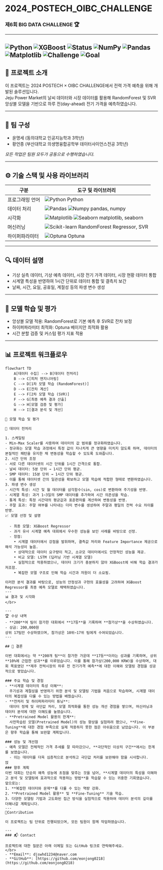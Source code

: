 # 2024_POSTECH_OIBC_CHALLENGE

### 제6회 BIG DATA CHALLENGE 🏆

---

![Python](https://img.shields.io/badge/Python-3.8-blue)
![XGBoost](https://img.shields.io/badge/XGBoost-v1.6.1-orange)
![Status](https://img.shields.io/badge/Status-Completed-brightgreen)
![NumPy](https://img.shields.io/badge/NumPy-v1.23.5-blue)
![Pandas](https://img.shields.io/badge/Pandas-v1.5.2-yellow)
![Matplotlib](https://img.shields.io/badge/Matplotlib-v3.6.2-red)
![Challenge](https://img.shields.io/badge/Challenge-POSTECH%20X%20OIBC-orange)
![Goal](https://img.shields.io/badge/Goal-Day--Ahead%20Price%20Forecasting-blue)
---

## 📌 프로젝트 소개
이 프로젝트는 2024 POSTECH × OIBC CHALLENGE에서 전력 가격 예측을 위해 개발된 솔루션입니다.  
Jeju Power Market의 날씨 데이터와 시장 데이터를 활용해 RandomForest 및 SVR 앙상블 모델을 기반으로 하루 전(day-ahead) 전기 가격을 예측하였습니다.

---

## 👥 팀 구성

- 윤명세 (동의대학교 인공지능학과 3학년)  
- 황언종 (부산대학교 의생명융합공학부 데이터사이언스전공 3학년)  

*모든 작업은 팀원 모두가 공동으로 수행하였습니다.*

---

## ⚙️ 기술 스택 및 사용 라이브러리

| 구분           | 도구 및 라이브러리                                                                             |
|----------------|----------------------------------------------------------------------------------------------|
| 프로그래밍 언어 | ![Python](https://img.shields.io/badge/Python-3776AB?style=flat&logo=python&logoColor=white) Python |
| 데이터 처리    | ![Pandas](https://img.shields.io/badge/Pandas-150458?style=flat&logo=pandas&logoColor=white) ![Numpy](https://img.shields.io/badge/Numpy-013243?style=flat&logo=numpy&logoColor=white) pandas, numpy |
| 시각화         | ![Matplotlib](https://img.shields.io/badge/Matplotlib-11557C?style=flat&logo=matplotlib&logoColor=white) ![Seaborn](https://img.shields.io/badge/Seaborn-1A2F40?style=flat&logo=seaborn&logoColor=white) matplotlib, seaborn |
| 머신러닝       | ![Scikit-learn](https://img.shields.io/badge/scikit--learn-F7931E?style=flat&logo=scikit-learn&logoColor=white) RandomForest Regressor, SVR |
| 하이퍼파라미터 | ![Optuna](https://img.shields.io/badge/Optuna-6F32BE?style=flat&logo=optuna&logoColor=white) Optuna |

---

## 🔍 데이터 설명

- 기상 실측 데이터, 기상 예측 데이터, 시장 전기 가격 데이터, 시장 현황 데이터 통합  
- 시계열 특성을 반영하여 1시간 단위로 데이터 통합 및 결측치 보간  
- 날짜, 시간, 요일, 공휴일, 계절성 등의 파생 변수 생성

---

## 🧪 모델 학습 및 평가

- 앙상블 모델 적용: RandomForest로 기본 예측 후 SVR로 잔차 보정  
- 하이퍼파라미터 최적화: Optuna 베이지안 최적화 활용  
- 시간 분할 검증 및 커스텀 평가 지표 적용  

---

## 📊 프로젝트 워크플로우

```mermaid
flowchart TD
    A[데이터 수집] --> B[데이터 전처리]
    B --> C[피처 엔지니어링]
    C --> D[1차 모델 학습 (RandomForest)]
    D --> E[잔차 계산]
    E --> F[2차 모델 학습 (SVR)]
    F --> G[최종 예측 결과 산출]
    G --> H[모델 검증 및 평가]
    H --> I[결과 분석 및 개선]

🧪 모델 학습 및 평가

📂 데이터 전처리

1. 스케일링
- Min-Max Scaler를 사용하여 데이터의 값 범위를 정규화하였습니다.
- 정규화는 모델 학습 과정에서 특정 값이 지나치게 큰 영향을 미치지 않도록 하며, 데이터의 본질적인 패턴을 유지한 채 변동성을 학습할 수 있도록 도와줍니다.
2. 시간 단위 조정
- 서로 다른 데이터셋의 시간 단위를 1시간 간격으로 통합.
- 날씨 데이터: 5분 단위 → 1시간 단위 평균.
- SMP 데이터: 15분 단위 → 1시간 단위 평균.
- 이를 통해 데이터셋 간의 일관성을 확보하고 모델 학습에 적합한 형태로 변환하였습니다.
3. 파생 변수 생성
- 시간적 특성: 시간 및 월 데이터를 삼각함수(sin, cos)로 변환하여 주기성을 반영.
- 시계열 특성: 과거 1~3일의 SMP 데이터를 추가하여 시간 의존성을 학습.
- 통계 특성: 특정 시간대의 평균값과 표준편차를 계산하여 변동성을 반영.
- 주말 효과: 주말 여부를 나타내는 더미 변수를 생성하여 주말과 평일의 전력 수요 차이를 반영.
📈 모델 선정 및 설명

  - 최종 모델: XGBoost Regressor
  - 과거 유사 시계열 예측 대회에서 우수한 성능을 보인 사례를 바탕으로 선정.
  - 장점:
	• 시계열 데이터에서 강점을 발휘하며, 결측값 처리와 Feature Importance 제공으로 해석 가능성이 높음.
	• 상대적으로 데이터 요구량이 적고, 소규모 데이터에서도 안정적인 성능을 제공.
	• 비교 모델: LSTM (딥러닝 기반 시계열 모델)
	• 실험적으로 적용하였으나, 데이터 크기가 충분하지 않아 XGBoost에 비해 학습 결과가 저조함.
	• 복잡한 모델 구조로 인해 학습 시간과 자원이 더 소요됨.

이러한 분석 결과를 바탕으로, 성능의 안정성과 구현의 효율성을 고려하여 XGBoost Regressor를 최종 예측 모델로 채택하였습니다.
---
📊 결과 및 시각화
</br>

---
🏆 수상 내역
- **200**여 팀이 참가한 대회에서 **17등**을 기록하며 **참가상**을 수상하였습니다. 
- 상금: 200,000원
상위 17팀만 수상하였으며, 참가상은 10위~17위 팀에게 수여되었습니다.
---

## 📖 결론

이번 대회에서는 약 **200개 팀**이 참가한 가운데 **17등**이라는 성과를 기록하며, 상위 **10%에 근접한 성과**를 이루었습니다. 이를 통해 참가상(200,000 KRW)을 수상하며, 대회 목표였던 **제주 전력시장의 하루 전 전기가격 예측**에 대한 이해와 모델링 경험을 성공적으로 쌓았습니다.

### 주요 학습 및 경험
- **시계열 데이터의 특성 이해**:  
  주기성과 계절성을 반영하기 위한 분석 및 모델링 기법을 처음으로 학습하며, 시계열 데이터의 복잡성을 다룰 수 있는 방법을 배웠습니다.  
- **전처리 및 하이퍼파라미터 튜닝**:  
  데이터 정제 및 극단값 처리, 모델 최적화를 통한 성능 개선 경험을 쌓으며, 머신러닝과 데이터 분석에 대한 이해도를 높였습니다.  
- **Pretrained Model 활용의 한계**:  
  사전학습된 모델(Pretrained Model)의 성능 향상을 실험하려 했으나, **Fine-Tuning**에 대한 경험 부족으로 실제 적용하지 못한 점은 아쉬움으로 남았습니다. 이 부분은 향후 학습을 통해 보완할 계획입니다.  

### 성능 및 개선점
- 예측 모델은 전체적인 가격 추세를 잘 따라갔으나, **극단적인 이상치 구간**에서는 한계를 보였습니다.  
  - 이는 데이터를 더욱 심층적으로 분석하고 극단값 처리를 보완해야 함을 시사합니다.  
얹
### 향후 계획
이번 대회는 단순히 예측 성능에 초점을 맞추는 것을 넘어, **시계열 데이터의 특성을 이해하고 분석 및 모델링에 효과적으로 적용하는 방법**을 학습할 수 있는 귀중한 기회였습니다.  
앞으로는:
1. **복잡한 데이터와 문제**를 다룰 수 있는 역량 강화.  
2. **Pretrained Model 활용** 및 **Fine-Tuning** 기술 학습.  
3. 다양한 모델링 기법과 고도화된 접근 방식을 실험적으로 적용하여 데이터 분석의 깊이를 더해나갈 계획입니다.  
---
🤝Contribution

이 프로젝트는 팀 단위로 진행되었으며, 모든 팀원이 함께 작업하였습니다.

---
### 📬 Contact

프로젝트에 대한 질문은 아래 이메일 또는 GitHub 링크로 연락해주세요.  
</br>
- **Email**: djswhd1234@naver.com
- **GitHub**: [https://github.com/eonjong0218](https://github.com/eonjong0218)
